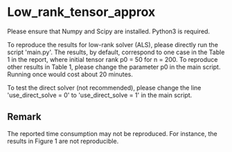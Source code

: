 # Low_rank_tensor_approx


Please ensure that Numpy and Scipy are installed. Python3 is required.
  
To reproduce the results for low-rank solver (ALS), please directly run the script 'main.py'. The results, by default, correspond to one case in the Table 1 in the report, where initial tensor rank p0 = 50 for n = 200. To reproduce other results in Table 1, please change the parameter p0 in the main script. Running once would cost about 20 minutes.  

To test the direct solver (not recommended), please change the line 'use_direct_solve = 0' to 'use_direct_solve = 1' in the main script.  

## Remark
The reported time consumption may not be reproduced. For instance, the results in Figure 1 are not reproducible.
